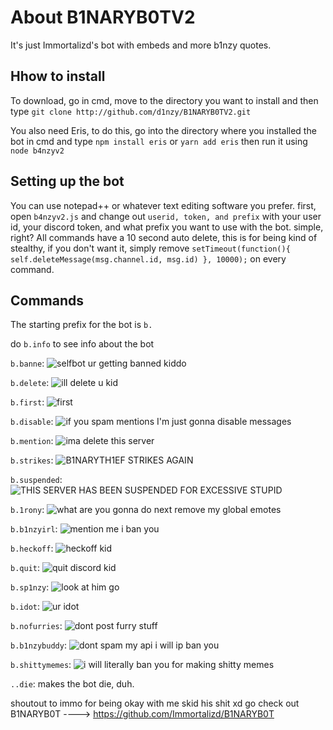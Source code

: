 # About B1NARYB0TV2

It's just Immortalizd's bot with embeds and more b1nzy quotes.

## Hhow to install

To download, go in cmd, move to the directory you want to install and then type `git clone http://github.com/d1nzy/B1NARYB0TV2.git`

You also need Eris, to do this, go into the directory where you installed the bot in cmd and type `npm install eris` or `yarn add eris` then run it using `node b4nzyv2`

## Setting up the bot

You can use notepad++ or whatever text editing software you prefer. first, open `b4nzyv2.js` and change out `userid, token, and prefix` with your user id, your discord token, and what prefix you want to use with the bot. simple, right? All commands have a 10 second auto delete, this is for being kind of stealthy, if you don't want it, simply remove `setTimeout(function(){ self.deleteMessage(msg.channel.id, msg.id) }, 10000);` on every command.

## Commands 

The starting prefix for the bot is `b.`

do `b.info` to see info about the bot

`b.banne`: ![selfbot ur getting banned kiddo](http://i.imgur.com/dumNNPR.png)

`b.delete`: ![ill delete u kid](https://cdn.discordapp.com/attachments/298778712709529603/300670339694985216/unknown.png)

`b.first`: ![first](http://i.imgur.com/hPJxWj2.png)

`b.disable`: ![if you spam mentions I'm just gonna disable messages](http://i.imgur.com/bFmevd6.png)

`b.mention`: ![ima delete this server](http://i.imgur.com/87zPJaJ.png)

`b.strikes`: ![B1NARYTH1EF STRIKES AGAIN](http://i.imgur.com/bbJFND9.png)

`b.suspended`: ![THIS SERVER HAS BEEN SUSPENDED FOR EXCESSIVE STUPID](http://i.imgur.com/x6BRydZ.png)

`b.1rony`: ![what are you gonna do next remove my global emotes](https://i.imgur.com/AfhCWL2.png)

`b.b1nzyirl`: ![mention me i ban you](https://i.imgur.com/OYS5zzy.png)

`b.heckoff`: ![heckoff kid](https://i.imgur.com/8i4U1vK.png)

`b.quit`: ![quit discord kid](https://i.imgur.com/kTKOaU3.png)

`b.sp1nzy`: ![look at him go](https://i.imgur.com/bKG4BEP.gif)

`b.idot`: ![ur idot](https://i.imgur.com/wbaXUCf.png)

`b.nofurries`: ![dont post furry stuff](https://i.imgur.com/IHP2kP9.png)

`b.b1nzybuddy`: ![dont spam my api i will ip ban you](https://i.imgur.com/oP5Dsz3.png)

`b.shittymemes`: ![i will literally ban you for making shitty memes](https://i.imgur.com/q4miz5p.png)

`..die`: makes the bot die, duh.

shoutout to immo for being okay with me skid his shit xd go check out B1NARYB0T ----> https://github.com/Immortalizd/B1NARYB0T
